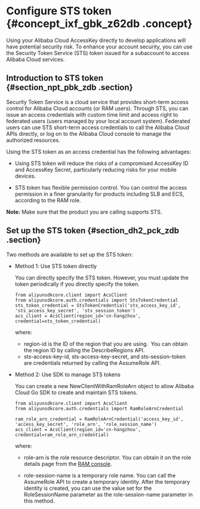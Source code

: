 # Configure STS token {#concept_ixf_gbk_z62db .concept}

Using your Alibaba Cloud AccessKey directly to develop applications will have potential security risk. To enhance your account security, you can use the Security Token Service \(STS\) token issued for a subaccount to access Alibaba Cloud services.

## Introduction to STS token {#section_npt_pbk_zdb .section}

Security Token Service is a cloud service that provides short-term access control for Alibaba Cloud accounts \(or RAM users\). Through STS, you can issue an access credentials with custom time limit and access right to federated users \(users managed by your local account system\). Federated users can use STS short-term access credentials to call the Alibaba Cloud APIs directly, or log on to the Alibaba Cloud console to manage the authorized resources.

Using the STS token as an access credential has the following advantages:

-   Using STS token will reduce the risks of a compromised AccessKey ID and AccessKey Secret, particularly reducing risks for your mobile devices.

-   STS token has flexible permission control. You can control the access permission in a finer granularity for products including SLB and ECS, according to the RAM role.


**Note:** Make sure that the product you are calling supports STS.

## Set up the STS token {#section_dh2_pck_zdb .section}

Two methods are available to set up the STS token:

-   Method 1: Use STS token directly

    You can directly specify the STS token. However, you must update the token periodically if you directly specify the token.

    ```
    from aliyunsdkcore.client import AcsClient
    from aliyunsdkcore.auth.credentials import StsTokenCredential
    sts_token_credential = StsTokenCredential('sts_access_key_id', 'sts_access_key_secret', 'sts_session_token')
    acs_client = AcsClient(region_id='cn-hangzhou', credential=sts_token_credential)
    ```

    where:

    -   region-id is the ID of the region that you are using.  You can obtain the region ID by calling the DescribeRegions API.
    -   sts-access-key-id, sts-access-key-secret, and sts-session-token are credentials returned by calling the AssumeRole API.
-   Method 2: Use SDK to manage STS tokens

    You can create a new NewClientWithRamRoleArn object to allow Alibaba Cloud Go SDK to create and maintain STS tokens.

    ```
    from aliyunsdkcore.client import AcsClient
    from aliyunsdkcore.auth.credentials import RamRoleArnCredential
    
    ram_role_arn_credential = RamRoleArnCredential('access_key_id', 'access_key_secret', 'role_arn', 'role_session_name')
    acs_client = AcsClient(region_id='cn-hangzhou', credential=ram_role_arn_credential)
    ```

    where:

    -   role-arn is the role resource descriptor. You can obtain it on the role details page from the [RAM console](https://ram.console.aliyun.com/role/list?spm=a2c4g.11186623.2.7.IjY04Z#/role/list).

    -   role-session-name is a temporary role name. You can call the AssumeRole API to create a temporary identity. After the temporary identity is created, you can use the value set for the RoleSessionName parameter as the role-session-name parameter in this method.



